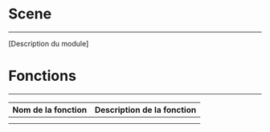 # Scene
------
[Description du module]

# Fonctions
------
|Nom de la fonction | Description de la fonction 
|-:|:-:
|| 
||

